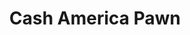 ---
title: "Cash America Pawn"
url: /chicago/cash-america-pawn-west-devon-avenue/
shop: pawnbroker
---